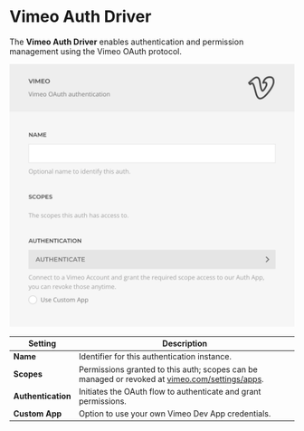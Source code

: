 # Vimeo Auth Driver

The **Vimeo Auth Driver** enables authentication and permission management using the Vimeo OAuth protocol.

![Vimeo Auth Driver](../assets/driver-vimeo.webp)

| Setting         | Description |
|-----------------|-------------|
| **Name**        | Identifier for this authentication instance. |
| **Scopes**      | Permissions granted to this auth; scopes can be managed or revoked at [vimeo.com/settings/apps](https://vimeo.com/settings/apps). |
| **Authentication** | Initiates the OAuth flow to authenticate and grant permissions. |
| **Custom App**  | Option to use your own Vimeo Dev App credentials. |
